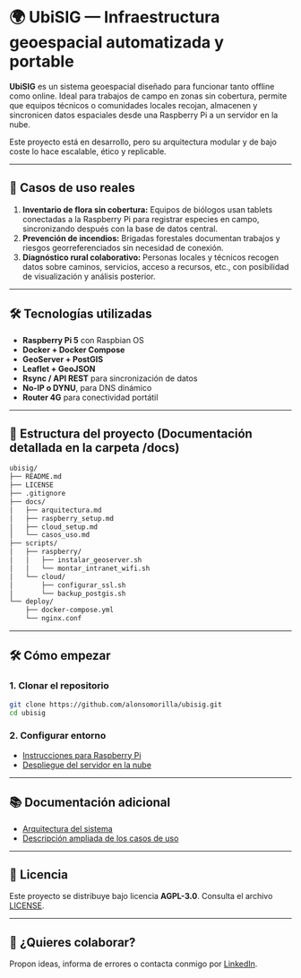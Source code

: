 # 🌍 UbiSIG — Infraestructura geoespacial automatizada y portable

**UbiSIG** es un sistema geoespacial diseñado para funcionar tanto offline como online. Ideal para trabajos de campo en zonas sin cobertura, permite que equipos técnicos o comunidades locales recojan, almacenen y sincronicen datos espaciales desde una Raspberry Pi a un servidor en la nube.

Este proyecto está en desarrollo, pero su arquitectura modular y de bajo coste lo hace escalable, ético y replicable.

---

## 🚀 Casos de uso reales

1. **Inventario de flora sin cobertura:** Equipos de biólogos usan tablets conectadas a la Raspberry Pi para registrar especies en campo, sincronizando después con la base de datos central.
2. **Prevención de incendios:** Brigadas forestales documentan trabajos y riesgos georreferenciados sin necesidad de conexión.
3. **Diagnóstico rural colaborativo:** Personas locales y técnicos recogen datos sobre caminos, servicios, acceso a recursos, etc., con posibilidad de visualización y análisis posterior.

---

## 🛠 Tecnologías utilizadas

- **Raspberry Pi 5** con Raspbian OS
- **Docker + Docker Compose**
- **GeoServer + PostGIS**
- **Leaflet + GeoJSON**
- **Rsync / API REST** para sincronización de datos
- **No-IP o DYNU**, para DNS dinámico
- **Router 4G** para conectividad portátil

---

## 🧰 Estructura del proyecto (Documentación detallada en la carpeta /docs)

```bash
ubisig/
├── README.md
├── LICENSE
├── .gitignore
├── docs/
│   ├── arquitectura.md
│   ├── raspberry_setup.md
│   ├── cloud_setup.md
│   └── casos_uso.md
├── scripts/
│   ├── raspberry/
│   │   ├── instalar_geoserver.sh
│   │   └── montar_intranet_wifi.sh
│   └── cloud/
│       ├── configurar_ssl.sh
│       └── backup_postgis.sh
└── deploy/
    ├── docker-compose.yml
    └── nginx.conf
```
---

## 🛠️ Cómo empezar

### 1. Clonar el repositorio

```bash
git clone https://github.com/alonsomorilla/ubisig.git
cd ubisig
```

### 2. Configurar entorno

- [Instrucciones para Raspberry Pi](docs/raspberry_setup.md)
- [Despliegue del servidor en la nube](docs/cloud_setup.md)

---

## 📚 Documentación adicional

- [Arquitectura del sistema](docs/arquitectura.md)
- [Descripción ampliada de los casos de uso](docs/casos_uso.md)

---

## 📝 Licencia

Este proyecto se distribuye bajo licencia **AGPL-3.0**. Consulta el archivo [LICENSE](LICENSE).

---

## 🤝 ¿Quieres colaborar?

Propon ideas, informa de errores o contacta conmigo por [LinkedIn](https://www.linkedin.com/in/alonsomorilla).
